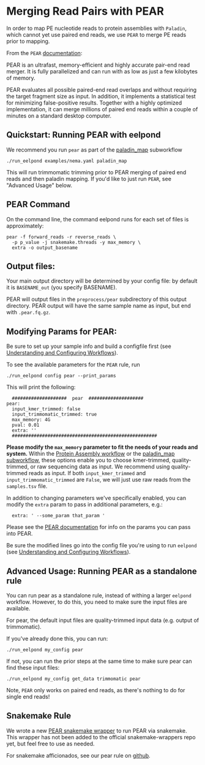 # Merging Read Pairs with PEAR

In order to map PE nucleotide reads to protein assemblies with `Paladin`, which cannot yet use paired end reads, we use `PEAR` to merge PE reads prior to mapping.

From the `PEAR` [documentation](https://cme.h-its.org/exelixis/web/software/pear/doc.html):

PEAR is an ultrafast, memory-efficient and highly accurate pair-end read merger. It is fully parallelized and can run with as low as just a few kilobytes of memory.

PEAR evaluates all possible paired-end read overlaps and without requiring the target fragment size as input. In addition, it implements a statistical test for minimizing false-positive results. Together with a highly optimized implementation, it can merge millions of paired end reads within a couple of minutes on a standard desktop computer.

## Quickstart: Running PEAR with eelpond

We recommend you run `pear` as part of the [paladin_map](paladin_map.md) subworkflow

```
./run_eelpond examples/nema.yaml paladin_map
```
This will run trimmomatic trimming prior to PEAR merging of paired end reads and then paladin mapping. If you'd like to just run `PEAR`, see "Advanced Usage" below.

## PEAR Command

On the command line, the command eelpond runs for each set of files is approximately:
```
pear -f forward_reads -r reverse_reads \ 
  -p p_value -j snakemake.threads -y max_memory \  
  extra -o output_basename 
```

## Output files:

Your main output directory will be determined by your config file: by default it is `BASENAME_out` (you specify BASENAME).

PEAR will output files in the `preprocess/pear` subdirectory of this output directory. PEAR output will have the same sample name as input, but end with `.pear.fq.gz`. 

## Modifying Params for PEAR:

Be sure to set up your sample info and build a configfile first (see [Understanding and Configuring Workflows](configure.md)).

To see the available parameters for the `PEAR` rule, run
```
./run_eelpond config pear --print_params
```
This will print the following:
```
  ####################  pear  ####################
pear:
  input_kmer_trimmed: false
  input_trimmomatic_trimmed: true
  max_memory: 4G
  pval: 0.01
  extra: ''
  #####################################################
```
**Please modify the `max_memory` parameter to fit the needs of your reads and system.**
Within the [Protein Assembly workflow](protein_assembly_workflow.md) or the [paladin_map subworkflow](paladin_map.md), these options enable you to choose kmer-trimmed, quality-trimmed, or raw sequencing data as input. We recommend using quality-trimmed reads as input. If both `input_kmer_trimmed` and `input_trimmomatic_trimmed` are `False`, we will just use raw reads from the `samples.tsv` file.

In addition to changing parameters we've specifically enabled, you can modify the `extra` param to pass in additional parameters,  e.g.:

```
  extra: ' --some_param that_param '
```
Please see the [PEAR documentation](https://cme.h-its.org/exelixis/web/software/pear/doc.html) for info on the params you can pass into PEAR.

Be sure the modified lines go into the config file you're using to run `eelpond` (see [Understanding and Configuring Workflows](configure.md)).


## Advanced Usage: Running PEAR as a standalone rule

You can run pear as a standalone rule, instead of withing a larger `eelpond` workflow. However, to do this, you need to make sure the input files are available.

For pear, the default input files are quality-trimmed input data (e.g. output of trimmomatic).

If you've already done this, you can run:
```
./run_eelpond my_config pear
```
If not, you can run the prior steps at the same time to make sure pear can find these input files:
```
./run_eelpond my_config get_data trimmomatic pear
```
Note, `PEAR` only works on paired end reads, as there's nothing to do for single end reads!

## Snakemake Rule

We wrote a new [PEAR snakemake wrapper](https://github.com/dib-lab/eelpond/blob/master/rules/pear/pear-wrapper.py) to run PEAR via snakemake. This wrapper has not been added to the official snakemake-wrappers repo yet, but feel free to use as needed.

For snakemake afficionados, see our pear rule on [github](https://github.com/dib-lab/eelpond/blob/master/rules/pear/pear.rule).
